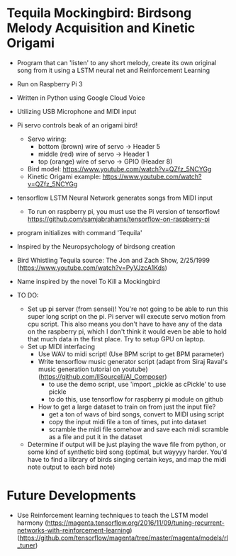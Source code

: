 # Tequila Mockingbird: Birdsong Melody Acquisition and Kinetic Origami
- Program that can 'listen' to any short melody, create its own original song from it using a LSTM neural net and Reinforcement Learning
- Run on Raspberry Pi 3
- Written in Python using Google Cloud Voice
- Utilizing USB Microphone and MIDI input
- Pi servo controls beak of an origami bird!
	- Servo wiring:
		- bottom (brown) wire of servo -> Header 5 
		- middle (red) wire of servo -> Header 1
		- top (orange) wire of servo -> GPIO (Header 8) 
	- Bird model: https://www.youtube.com/watch?v=QZfz_5NCYGg
	- Kinetic Origami example: https://www.youtube.com/watch?v=QZfz_5NCYGg
- tensorflow LSTM Neural Network generates songs from MIDI input
	- To run on raspberry pi, you must use the Pi version of tensorflow! https://github.com/samjabrahams/tensorflow-on-raspberry-pi
- program initializes with command 'Tequila'
- Inspired by the Neuropsychology of birdsong creation
- Bird Whistling Tequila source: The Jon and Zach Show, 2/25/1999 (https://www.youtube.com/watch?v=PyVJzcA1Kds)
- Name inspired by the novel To Kill a Mockingbird

- TO DO:
  - Set up pi server (from sensei)! You're not going to be able to run this super long script on the pi. Pi server will execute servo motion from cpu script. This also means you don't have to have any of the data on the raspberry pi, which I don't think it would even be able to hold that much data in the first place. Try to setup GPU on laptop.
  - Set up MIDI interfacing
  	- Use WAV to midi script! (Use BPM script to get BPM parameter)
    - Write tensorflow music generator script (adapt from Siraj Raval's music generation tutorial on youtube) (https://github.com/llSourcell/AI_Composer)
      - to use the demo script, use 'import _pickle as cPickle' to use pickle
      - to do this, use tensorflow for raspberry pi module on github
  	- How to get a large dataset to train on from just the input file? 
  		- get a ton of wavs of bird songs, convert to MIDI using script
  		- copy the input midi file a ton of times, put into dataset
  		- scramble the midi file somehow and save each midi scramble as a file and put it in the dataset
  - Determine if output will be just playing the wave file from python, or some kind of synthetic bird song (optimal, but wayyyy harder. You'd have to find a library of birds singing certain keys, and map the midi note output to each bird note)

# Future Developments
 - Use Reinforcement learning techniques to teach the LSTM model harmony (https://magenta.tensorflow.org/2016/11/09/tuning-recurrent-networks-with-reinforcement-learning) (https://github.com/tensorflow/magenta/tree/master/magenta/models/rl_tuner)

